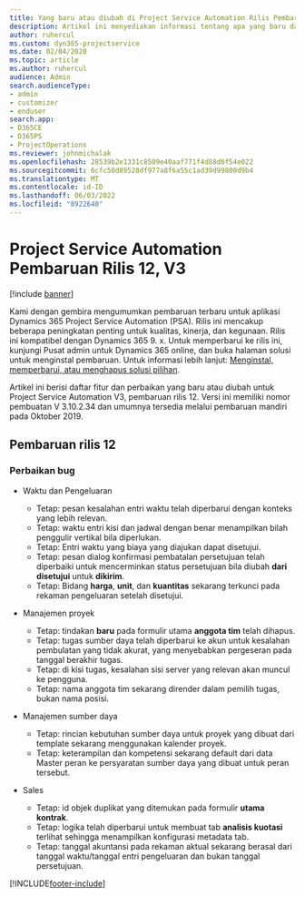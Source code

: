 ```yaml
---
title: Yang baru atau diubah di Project Service Automation Rilis Pembaruan 12, V3
description: Artikel ini menyediakan informasi tentang apa yang baru dalam Project Service Automation Rilis Pembaruan 12, V3.
author: ruhercul
ms.custom: dyn365-projectservice
ms.date: 02/04/2020
ms.topic: article
ms.author: ruhercul
audience: Admin
search.audienceType:
- admin
- customizer
- enduser
search.app:
- D365CE
- D365PS
- ProjectOperations
ms.reviewer: johnmichalak
ms.openlocfilehash: 28539b2e1331c8509e40aaf771f4d88d6f54e022
ms.sourcegitcommit: 6cfc50d89528df977a8f6a55c1ad39d99800d9b4
ms.translationtype: MT
ms.contentlocale: id-ID
ms.lasthandoff: 06/03/2022
ms.locfileid: "8922640"
---
```

# <a name="project-service-automation-update-release-12-v3"></a>Project Service Automation Pembaruan Rilis 12, V3

[!include [banner](../includes/psa-now-project-operations.md)]

Kami dengan gembira mengumumkan pembaruan terbaru untuk aplikasi Dynamics 365 Project Service Automation (PSA). Rilis ini mencakup beberapa peningkatan penting untuk kualitas, kinerja, dan kegunaan. Rilis ini kompatibel dengan Dynamics 365 9. x. Untuk memperbarui ke rilis ini, kunjungi Pusat admin untuk Dynamics 365 online, dan buka halaman solusi untuk menginstal pembaruan. Untuk informasi lebih lanjut: [Menginstal, memperbarui, atau menghapus solusi pilihan](/power-platform/admin/install-remove-preferred-solution).

Artikel ini berisi daftar fitur dan perbaikan yang baru atau diubah untuk Project Service Automation V3, pembaruan rilis 12. Versi ini memiliki nomor pembuatan V 3.10.2.34 dan umumnya tersedia melalui pembaruan mandiri pada Oktober 2019.

## <a name="update-release-12"></a>Pembaruan rilis 12

### <a name="bug-fixes"></a>Perbaikan bug

- Waktu dan Pengeluaran

    - Tetap: pesan kesalahan entri waktu telah diperbarui dengan konteks yang lebih relevan.
    - Tetap: waktu entri kisi dan jadwal dengan benar menampilkan bilah penggulir vertikal bila diperlukan.
    - Tetap: Entri waktu yang biaya yang diajukan dapat disetujui.
    - Tetap: pesan dialog konfirmasi pembatalan persetujuan telah diperbaiki untuk mencerminkan status persetujuan bila diubah **dari disetujui** untuk **dikirim**.
    - Tetap: Bidang **harga**, **unit**, dan **kuantitas** sekarang terkunci pada rekaman pengeluaran setelah disetujui.

- Manajemen proyek

    - Tetap: tindakan **baru** pada formulir utama **anggota tim** telah dihapus.
    - Tetap: tugas sumber daya telah diperbarui ke akun untuk kesalahan pembulatan yang tidak akurat, yang menyebabkan pergeseran pada tanggal berakhir tugas.
    - Tetap: di kisi tugas, kesalahan sisi server yang relevan akan muncul ke pengguna.
    - Tetap: nama anggota tim sekarang dirender dalam pemilih tugas, bukan nama posisi.

- Manajemen sumber daya

    - Tetap: rincian kebutuhan sumber daya untuk proyek yang dibuat dari template sekarang menggunakan kalender proyek.
    - Tetap: keterampilan dan kompetensi sekarang default dari data Master peran ke persyaratan sumber daya yang dibuat untuk peran tersebut.

- Sales

    - Tetap: id objek duplikat yang ditemukan pada formulir **utama kontrak**.
    - Tetap: logika telah diperbarui untuk membuat tab **analisis kuotasi** terlihat sehingga menampilkan konfigurasi metadata tab.
    - Tetap: tanggal akuntansi pada rekaman aktual sekarang berasal dari tanggal waktu/tanggal entri pengeluaran dan bukan tanggal persetujuan.


[!INCLUDE[footer-include](../includes/footer-banner.md)]
